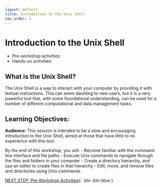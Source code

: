 ```yaml
---
layout: default
title: Introduction to the Unix Shell 
nav_order: 1
---
```



# Introduction to the Unix Shell

-   Pre-workshop activities:
-   Hands-on activities:

## What is the Unix Shell?

The Unix Shell is a way to interact with your computer by providing it
with textual instructions. This can seem daunting to new users, but it
is a very powerful tool that, with some foundational understanding, can
be used for a number of different computational and data management
tasks.

## Learning Objectives:

**Audience**: This session is intended to be a slow and encouraging
introduction to the Unix Shell, aimed at those that have little to no
experience with this tool.

By the end of this workshop, you will: - Become familiar with the
command line interface and file paths - Execute Unix commands to
navigate through the files and folders in your computer - Create a
directory hierarchy, and use an editor to create files in that
hierarchy - Edit, move, and remove files and directories using Unix
commands

[NEXT STEP: Pre-Workshop Activities](pre-workshop.html){: .btn .btn-blue
}

